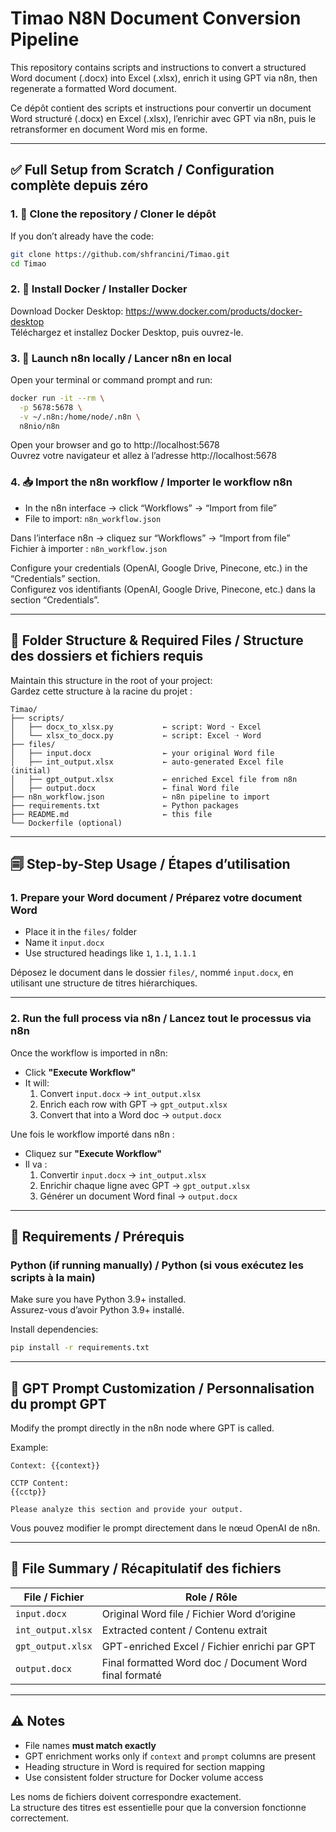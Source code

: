 # Timao N8N Document Conversion Pipeline

This repository contains scripts and instructions to convert a structured Word document (.docx) into Excel (.xlsx), enrich it using GPT via n8n, then regenerate a formatted Word document.

Ce dépôt contient des scripts et instructions pour convertir un document Word structuré (.docx) en Excel (.xlsx), l’enrichir avec GPT via n8n, puis le retransformer en document Word mis en forme.

---

## ✅ Full Setup from Scratch / Configuration complète depuis zéro

### 1. 🔁 Clone the repository / Cloner le dépôt
If you don’t already have the code:

```bash
git clone https://github.com/shfrancini/Timao.git
cd Timao
```

### 2. 🐳 Install Docker / Installer Docker
Download Docker Desktop: https://www.docker.com/products/docker-desktop  
Téléchargez et installez Docker Desktop, puis ouvrez-le.

### 3. 🚀 Launch n8n locally / Lancer n8n en local
Open your terminal or command prompt and run:

```bash
docker run -it --rm \
  -p 5678:5678 \
  -v ~/.n8n:/home/node/.n8n \
  n8nio/n8n
```

Open your browser and go to http://localhost:5678  
Ouvrez votre navigateur et allez à l’adresse http://localhost:5678

### 4. 📥 Import the n8n workflow / Importer le workflow n8n
- In the n8n interface → click “Workflows” → “Import from file”
- File to import: `n8n_workflow.json`

Dans l’interface n8n → cliquez sur “Workflows” → “Import from file”  
Fichier à importer : `n8n_workflow.json`

Configure your credentials (OpenAI, Google Drive, Pinecone, etc.) in the “Credentials” section.  
Configurez vos identifiants (OpenAI, Google Drive, Pinecone, etc.) dans la section “Credentials”.

---

## 📂 Folder Structure & Required Files / Structure des dossiers et fichiers requis

Maintain this structure in the root of your project:  
Gardez cette structure à la racine du projet :

```
Timao/
├── scripts/
│   ├── docx_to_xlsx.py           ← script: Word ➝ Excel
│   └── xlsx_to_docx.py           ← script: Excel ➝ Word
├── files/
│   ├── input.docx                ← your original Word file
│   ├── int_output.xlsx           ← auto-generated Excel file (initial)
│   ├── gpt_output.xlsx           ← enriched Excel file from n8n
│   ├── output.docx               ← final Word file
├── n8n_workflow.json             ← n8n pipeline to import
├── requirements.txt              ← Python packages
├── README.md                     ← this file
└── Dockerfile (optional)
```

---

## 🗐 Step-by-Step Usage / Étapes d’utilisation

### 1. Prepare your Word document / Préparez votre document Word

- Place it in the `files/` folder  
- Name it `input.docx`  
- Use structured headings like `1`, `1.1`, `1.1.1`  

Déposez le document dans le dossier `files/`, nommé `input.docx`, en utilisant une structure de titres hiérarchiques.

---

### 2. Run the full process via n8n / Lancez tout le processus via n8n

Once the workflow is imported in n8n:

- Click **"Execute Workflow"**
- It will:
  1. Convert `input.docx` → `int_output.xlsx`
  2. Enrich each row with GPT → `gpt_output.xlsx`
  3. Convert that into a Word doc → `output.docx`

Une fois le workflow importé dans n8n :
- Cliquez sur **"Execute Workflow"**
- Il va :
  1. Convertir `input.docx` → `int_output.xlsx`
  2. Enrichir chaque ligne avec GPT → `gpt_output.xlsx`
  3. Générer un document Word final → `output.docx`

---

## 🔧 Requirements / Prérequis

### Python (if running manually) / Python (si vous exécutez les scripts à la main)
Make sure you have Python 3.9+ installed.  
Assurez-vous d’avoir Python 3.9+ installé.

Install dependencies:
```bash
pip install -r requirements.txt
```

---

## 🧠 GPT Prompt Customization / Personnalisation du prompt GPT

Modify the prompt directly in the n8n node where GPT is called.

Example:
```
Context: {{context}}

CCTP Content:
{{cctp}}

Please analyze this section and provide your output.
```

Vous pouvez modifier le prompt directement dans le nœud OpenAI de n8n.

---

## 📌 File Summary / Récapitulatif des fichiers

| File / Fichier        | Role / Rôle                                               |
|-----------------------|-----------------------------------------------------------|
| `input.docx`          | Original Word file / Fichier Word d’origine              |
| `int_output.xlsx`     | Extracted content / Contenu extrait                      |
| `gpt_output.xlsx`     | GPT-enriched Excel / Fichier enrichi par GPT             |
| `output.docx`         | Final formatted Word doc / Document Word final formaté   |

---

## ⚠️ Notes

- File names **must match exactly**  
- GPT enrichment works only if `context` and `prompt` columns are present  
- Heading structure in Word is required for section mapping  
- Use consistent folder structure for Docker volume access

Les noms de fichiers doivent correspondre exactement.  
La structure des titres est essentielle pour que la conversion fonctionne correctement.